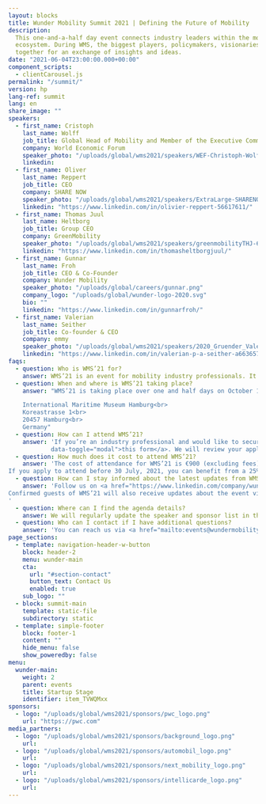```yaml
---
layout: blocks
title: Wunder Mobility Summit 2021 | Defining the Future of Mobility
description:
  This one-and-a-half day event connects industry leaders within the mobility
  ecosystem. During WMS, the biggest players, policymakers, visionaries and more come
  together for an exchange of insights and ideas.
date: "2021-06-04T23:00:00.000+00:00"
component_scripts:
  - clientCarousel.js
permalink: "/summit/"
version: hp
lang-ref: summit
lang: en
share_image: ""
speakers:
  - first_name: Cristoph 
    last_name: Wolff
    job_title: Global Head of Mobility and Member of the Executive Committee 
    company: World Economic Forum
    speaker_photo: "/uploads/global/wms2021/speakers/WEF-Christoph-Wolff-2020 1.png"
    linkedin:
  - first_name: Oliver 
    last_name: Reppert
    job_title: CEO
    company: SHARE NOW
    speaker_photo: "/uploads/global/wms2021/speakers/ExtraLarge-SHARENOW_Reppert-1 1.png"
    linkedin: "https://www.linkedin.com/in/olivier-reppert-56617611/"
  - first_name: Thomas Juul 
    last_name: Heltborg
    job_title: Group CEO
    company: GreenMobility
    speaker_photo: "/uploads/global/wms2021/speakers/greenmobilityTHJ-600x600 1.png"
    linkedin: "https://www.linkedin.com/in/thomasheltborgjuul/"
  - first_name: Gunnar 
    last_name: Froh
    job_title: CEO & Co-Founder
    company: Wunder Mobility
    speaker_photo: "/uploads/global/careers/gunnar.png"
    company_logo: "/uploads/global/wunder-logo-2020.svg"
    bio: ""
    linkedin: "https://www.linkedin.com/in/gunnarfroh/"
  - first_name: Valerian 
    last_name: Seither
    job_title: Co-founder & CEO
    company: emmy
    speaker_photo: "/uploads/global/wms2021/speakers/2020_Gruender_Valerian-Seither_Press 1.png"
    linkedin: "https://www.linkedin.com/in/valerian-p-a-seither-a6636574/"
faqs:
  - question: Who is WMS’21 for?
    answer: WMS’21 is an event for mobility industry professionals. It’s where founders, entrepreneurs, C-Level executives, investors, politicians, and journalists meet to navigate the current state of mobility and to pave the path for the next phase of sustainable transportation.
  - question: When and where is WMS’21 taking place?
    answer: "WMS’21 is taking place over one and half days on October 11 and October 12, 2021. The event will be in the Maritime Museum in Hamburg, Germany.<br><br>

    International Maritime Museum Hamburg<br>
    Koreastrasse 1<br>
    20457 Hamburg<br>
    Germany"
  - question: How can I attend WMS’21?
    answer: 'If you’re an industry professional and would like to secure your spot at WMS’21, you can apply for attendance by filling out <a href="#" data-target="#wmsModal"
            data-toggle="modal">this form</a>. We will review your application and be in touch as soon as possible.'
  - question: How much does it cost to attend WMS’21?
    answer: 'The cost of attendance for WMS’21 is €900 (excluding fees). All meals and drinks are included in the price.
If you apply to attend before 30 July, 2021, you can benefit from a 25% Early Bird reduction on the regular admission price.'
  - question: How can I stay informed about the latest updates from WMS’21?
    answer: 'Follow us on <a href="https://www.linkedin.com/company/wundermobility" target="_blank">LinkedIn</a> to receive the latest WMS’21 updates as well as news from Wunder Mobility and our partners. <br>
Confirmed guests of WMS’21 will also receive updates about the event via email.
'
  - question: Where can I find the agenda details?
    answer: We will regularly update the speaker and sponsor list in the months leading up to the event. The full agenda and full speakers list will be published on the WMS’21 website at the beginning of September.
  - question: Who can I contact if I have additional questions?
    answer: 'You can reach us via <a href="mailto:events@wundermobility.com" target="_blank">events@wundermobility.com</a>'
page_sections:
  - template: navigation-header-w-button
    block: header-2
    menu: wunder-main
    cta:
      url: "#section-contact"
      button_text: Contact Us
      enabled: true
    sub_logo: ""
  - block: summit-main
    template: static-file
    subdirectory: static
  - template: simple-footer
    block: footer-1
    content: ""
    hide_menu: false
    show_poweredby: false
menu:
  wunder-main:
    weight: 2
    parent: events
    title: Startup Stage
    identifier: item_TVWQMxx
sponsors:
  - logo: "/uploads/global/wms2021/sponsors/pwc_logo.png"
    url: "https://pwc.com"
media_partners:
  - logo: "/uploads/global/wms2021/sponsors/background_logo.png"
    url: 
  - logo: "/uploads/global/wms2021/sponsors/automobil_logo.png"
    url:
  - logo: "/uploads/global/wms2021/sponsors/next_mobility_logo.png"
    url:
  - logo: "/uploads/global/wms2021/sponsors/intellicarde_logo.png"
    url:
---
```

